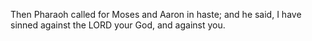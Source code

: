Then Pharaoh called for Moses and Aaron in haste; and he said, I have sinned against the LORD your God, and against you.
